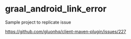 # graal_android_link_error

Sample project to replicate issue 

https://github.com/gluonhq/client-maven-plugin/issues/227
